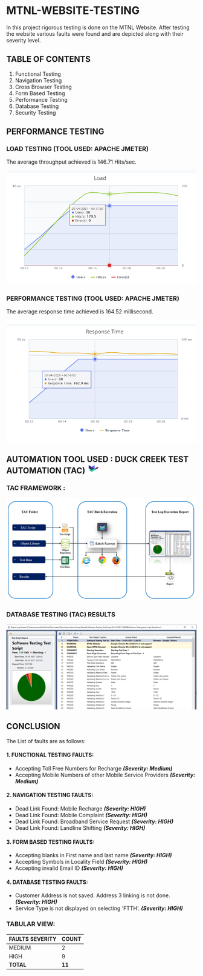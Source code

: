 # MTNL-WEBSITE-TESTING
In this project rigorous testing is done on the MTNL Website. After testing the website various faults were found and are depicted along with their severity level.

## TABLE OF CONTENTS

1. Functional Testing
2. Navigation Testing
3. Cross Browser Testing
4. Form Based Testing
5. Performance Testing
6. Database Testing
7. Security Testing

## PERFORMANCE TESTING
### LOAD TESTING (TOOL USED: APACHE JMETER)
The average throughput achieved is 146.71 Hits/sec.

![image](https://github.com/sumnandi/MTNL-WEBSITE-TESTING/blob/main/Load%20Test%20Graph.png)


### PERFORMANCE TESTING (TOOL USED: APACHE JMETER)
The average response time achieved is 164.52 millisecond.

![image](https://github.com/sumnandi/MTNL-WEBSITE-TESTING/blob/main/Response%20Time%20Graph.png)


## AUTOMATION TOOL USED : DUCK CREEK TEST AUTOMATION (TAC) ![image](https://github.com/sumnandi/MTNL-WEBSITE-TESTING/blob/main/DuckCreekLogo_1.PNG)
### TAC FRAMEWORK :
![image](https://github.com/sumnandi/MTNL-WEBSITE-TESTING/blob/main/TAC%20Framework.png)

### DATABASE TESTING (TAC) RESULTS
![image](https://github.com/sumnandi/MTNL-WEBSITE-TESTING/blob/main/TAC%20Results.png)

## CONCLUSION
The List of faults are as follows: 

#### 1.	FUNCTIONAL TESTING FAULTS:
  * Accepting Toll Free Numbers for Recharge      **_(Severity: Medium)_**
  *	Accepting Mobile Numbers of other Mobile Service Providers      **_(Severity: Medium)_**

#### 2.	NAVIGATION TESTING FAULTS:
* Dead Link Found: Mobile Recharge      **_(Severity: HIGH)_**
* Dead Link Found: Mobile Complaint     **_(Severity: HIGH)_**
* Dead Link Found: Broadband Service Request      **_(Severity: HIGH)_**
* Dead Link Found: Landline Shifting      **_(Severity: HIGH)_**

#### 3.	FORM BASED TESTING FAULTS:
* Accepting blanks in First name and last name      **_(Severity: HIGH)_**
* Accepting Symbols in Locality Field     **_(Severity: HIGH)_**
* Accepting invalid Email ID      **_(Severity: HIGH)_**

#### 4.	DATABASE TESTING FAULTS:
* Customer Address is not saved. Address 3 linking is not done.	**_(Severity: HIGH)_**
* Service Type is not displayed on selecting ‘FTTH’.			**_(Severity: HIGH)_**

### TABULAR VIEW:

FAULTS SEVERITY | COUNT
----------------|------------
MEDIUM	        |   2
HIGH            |   9
**TOTAL**       | **11**


